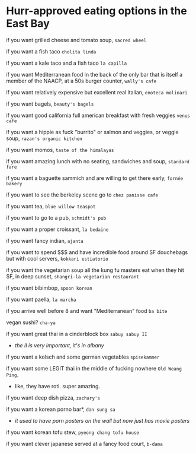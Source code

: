 # Hurr-approved eating options in the East Bay

if you want grilled cheese and tomato soup, `sacred wheel`

if you want a fish taco `cholita linda`

if you want a kale taco and a fish taco `la capilla`

if you want Mediterranean food in the back of the only bar that is itself a member of the NAACP, at a 50s burger counter, `wally's cafe`

if you want relatively expensive but excellent real italian, `enoteca molinari`

if you want bagels, `beauty's bagels`

if you want good california full american breakfast with fresh veggies `venus cafe`

if you want a hippie as fuck "burrito" or salmon and veggies, or veggie soup, `razan's organic kitchen`

if you want momos, `taste of the himalayas`

if you want amazing lunch with no seating, sandwiches and soup, `standard fare`

if you want a baguette sammich and are willing to get there early, `fornée bakery`

if you want to see the berkeley scene go to `chez panisse cafe`

if you want tea, `blue willow teaspot`

if you want to go to a pub, `schmidt's pub`

if you want a proper croissant, `la bedaine`

if you want fancy indian, `ajanta`

if you want to spend $$$ and have incredible food around SF douchebags but with cool servers, `kokkari estiatorio`

if you want the vegetarian soup all the kung fu masters eat when they hit SF, in deep sunset, `shangri-la vegetarian restaurant`

if you want bibimbop, `spoon korean`

if you want paella, `la marcha`

if you arrive well before 8 and want "Mediterranean" food `ba bite`

vegan sushi? `cha-ya`

if you want great thai in a cinderblock box `sabuy sabuy II`

* _the II is very important, it's in albany_

if you want a kolsch and some german vegetables `spisekammer`

if you want some LEGIT thai in the middle of fucking nowhere `Old Weang Ping`. 

* like, they have roti. super amazing.

if you want deep dish pizza, `zachary's`

if you want a korean porno bar*, `dan sung sa`

* _it used to have porn posters on the wall but now just has movie posters_

if you want korean tofu stew, `pyeong chang tofu house`

if you want clever japanese served at a fancy food court, `b-dama`
